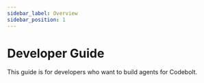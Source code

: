 ```yaml
---
sidebar_label: Overview
sidebar_position: 1
---
```


# Developer Guide

This guide is for developers who want to build agents for Codebolt.